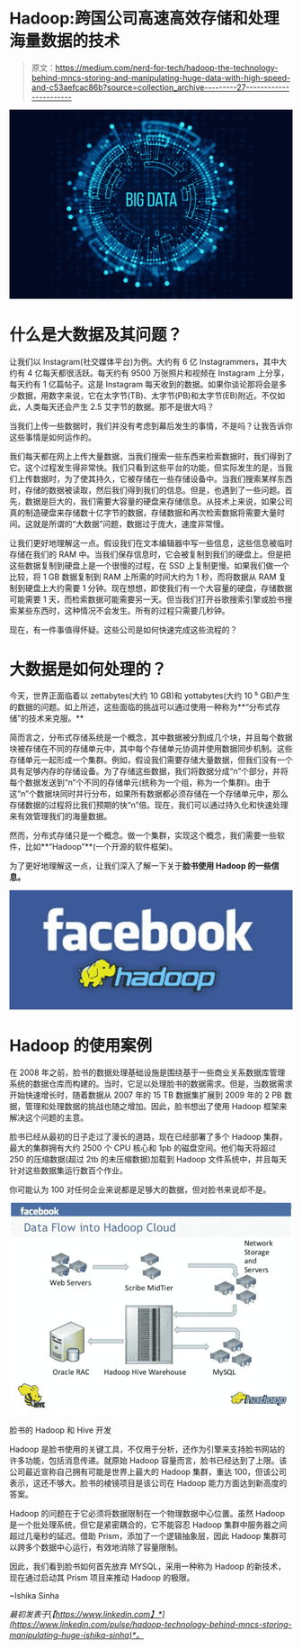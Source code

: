 # Hadoop:跨国公司高速高效存储和处理海量数据的技术

> 原文：<https://medium.com/nerd-for-tech/hadoop-the-technology-behind-mncs-storing-and-manipulating-huge-data-with-high-speed-and-c53aefcac86b?source=collection_archive---------27----------------------->

![](img/583517803b5098f595a3f7be33d15c61.png)

# 什么是大数据及其问题？

让我们以 Instagram(社交媒体平台)为例。大约有 6 亿 Instagrammers，其中大约有 4 亿每天都很活跃。每天约有 9500 万张照片和视频在 Instagram 上分享，每天约有 1 亿篇帖子。这是 Instagram 每天收到的数据。如果你谈论那将会是多少数据，用数字来说，它在太字节(TB)、太字节(PB)和太字节(EB)附近。不仅如此，人类每天还会产生 2.5 艾字节的数据。那不是很大吗？

当我们上传一些数据时，我们并没有考虑到幕后发生的事情，不是吗？让我告诉你这些事情是如何运作的。

我们每天都在网上上传大量数据，当我们搜索一些东西来检索数据时，我们得到了它。这个过程发生得非常快。我们只看到这些平台的功能，但实际发生的是，当我们上传数据时，为了使其持久，它被存储在一些存储设备中。当我们搜索某样东西时，存储的数据被读取，然后我们得到我们的信息。但是，也遇到了一些问题。首先，数据是巨大的，我们需要大容量的硬盘来存储信息。从技术上来说，如果公司真的制造硬盘来存储数十亿字节的数据，存储数据和再次检索数据将需要大量时间。这就是所谓的“大数据”问题，数据过于庞大，速度非常慢。

让我们更好地理解这一点。假设我们在文本编辑器中写一些信息，这些信息被临时存储在我们的 RAM 中。当我们保存信息时，它会被复制到我们的硬盘上。但是把这些数据复制到硬盘上是一个很慢的过程，在 SSD 上复制更慢。如果我们做一个比较，将 1 GB 数据复制到 RAM 上所需的时间大约为 1 秒，而将数据从 RAM 复制到硬盘上大约需要 1 分钟。现在想想，即使我们有一个大容量的硬盘，存储数据可能需要 1 天，而检索数据可能需要另一天。但当我们打开谷歌搜索引擎或脸书搜索某些东西时，这种情况不会发生。所有的过程只需要几秒钟。

现在，有一件事值得怀疑。这些公司是如何快速完成这些流程的？

# 大数据是如何处理的？

今天，世界正面临着以 zettabytes(大约 10 GB)和 yottabytes(大约 10 ⁵ GB)产生的数据的问题。如上所述，这些面临的挑战可以通过使用一种称为**“分布式存储”的技术来克服。**

简而言之，分布式存储系统是一个概念，其中数据被分割成几个块，并且每个数据块被存储在不同的存储单元中，其中每个存储单元协调并使用数据同步机制。这些存储单元一起形成一个集群。例如，假设我们需要存储大量数据，但我们没有一个具有足够内存的存储设备。为了存储这些数据，我们将数据分成“n”个部分，并将每个数据发送到“n”个不同的存储单元(统称为一个组，称为一个集群)。由于这“n”个数据块同时并行分布，如果所有数据都必须存储在一个存储单元中，那么存储数据的过程将比我们预期的快“n”倍。现在，我们可以通过持久化和快速处理来有效管理我们的海量数据。

然而，分布式存储只是一个概念。做一个集群，实现这个概念，我们需要一些软件，比如**“Hadoop”**(一个开源的软件框架)。

为了更好地理解这一点，让我们深入了解一下关于**脸书使用 Hadoop 的一些信息。**

![](img/a95da135f87350acd9351f881155efbb.png)

# Hadoop 的使用案例

在 2008 年之前，脸书的数据处理基础设施是围绕基于一些商业关系数据库管理系统的数据仓库而构建的。当时，它足以处理脸书的数据需求。但是，当数据需求开始快速增长时，随着数据从 2007 年的 15 TB 数据集扩展到 2009 年的 2 PB 数据，管理和处理数据的挑战也随之增加。因此，脸书想出了使用 Hadoop 框架来解决这个问题的主意。

脸书已经从最初的日子走过了漫长的道路，现在已经部署了多个 Hadoop 集群，最大的集群拥有大约 2500 个 CPU 核心和 1pb 的磁盘空间。他们每天将超过 250 的压缩数据(超过 2tb 的未压缩数据)加载到 Hadoop 文件系统中，并且每天针对这些数据集运行数百个作业。

你可能认为 100 对任何企业来说都是足够大的数据，但对脸书来说却不是。

![](img/e0b824ff53ba059e267c5fbc61675894.png)

脸书的 Hadoop 和 Hive 开发

Hadoop 是脸书使用的关键工具，不仅用于分析，还作为引擎来支持脸书网站的许多功能，包括消息传递。就原始 Hadoop 容量而言，脸书已经达到了上限。该公司最近宣称自己拥有可能是世界上最大的 Hadoop 集群，重达 100，但该公司表示，这还不够大。脸书的棱镜项目是该公司在 Hadoop 能力方面达到新高度的答案。

Hadoop 的问题在于它必须将数据限制在一个物理数据中心位置。虽然 Hadoop 是一个批处理系统，但它是紧密耦合的，它不能容忍 Hadoop 集群中服务器之间超过几毫秒的延迟。借助 Prism，添加了一个逻辑抽象层，因此 Hadoop 集群可以跨多个数据中心运行，有效地消除了容量限制。

因此，我们看到脸书如何首先放弃 MYSQL，采用一种称为 Hadoop 的新技术，现在通过启动其 Prism 项目来推动 Hadoop 的极限。

~Ishika Sinha

*最初发表于*[*【https://www.linkedin.com】*](https://www.linkedin.com/pulse/hadoop-technology-behind-mncs-storing-manipulating-huge-ishika-sinha)*。*